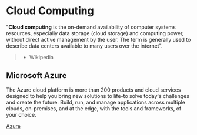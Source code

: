# Cloud Computing

"**Cloud computing** is the on-demand availability of computer systems resources, especially data storage (cloud storage) and computing power, without direct active management by the user. The term is generally used to describe data centers available to many users over the internet".
 > - Wikipedia

## Microsoft Azure

The Azure cloud platform is more than 200 products and cloud services designed to help you bring new solutions to life-to solve today's challenges and create the future. Build, run, and manage applications across multiple clouds, on-premises, and at the edge, with the tools and frameworks, of your choice.

 [Azure](Azure/README.md)
